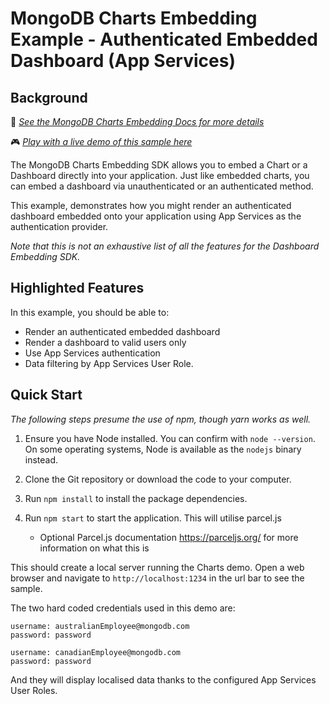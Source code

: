 # MongoDB Charts Embedding Example - Authenticated Embedded Dashboard (App Services)

## Background

📄 _[See the MongoDB Charts Embedding Docs for more details](https://dochub.mongodb.org/core/charts-embedding-dashboards)_

🎮 _[Play with a live demo of this sample here](https://codesandbox.io/s/github/mongodb-js/charts-embed-sdk/tree/master/examples/dashboard/authenticated-realm-web)_

The MongoDB Charts Embedding SDK allows you to embed a Chart or a Dashboard directly into your application. Just like embedded charts, you can embed a dashboard via unauthenticated or an authenticated method.

This example, demonstrates how you might render an authenticated dashboard embedded onto your application using App Services as the authentication provider.

_Note that this is not an exhaustive list of all the features for the Dashboard Embedding SDK._

## Highlighted Features

In this example, you should be able to:

- Render an authenticated embedded dashboard
- Render a dashboard to valid users only
- Use App Services authentication
- Data filtering by App Services User Role.

## Quick Start

_The following steps presume the use of npm, though yarn works as well._

1. Ensure you have Node installed. You can confirm with `node --version`. On some operating systems, Node is available as the `nodejs` binary instead.

2. Clone the Git repository or download the code to your computer.

3. Run `npm install` to install the package dependencies.

4. Run `npm start` to start the application. This will utilise parcel.js
   - Optional Parcel.js documentation https://parceljs.org/ for more information on what this is

This should create a local server running the Charts demo. Open a web browser and navigate to `http://localhost:1234` in the url bar to see the sample.


The two hard coded credentials used in this demo are:

```
username: australianEmployee@mongodb.com
password: password
```

```
username: canadianEmployee@mongodb.com
password: password
```

And they will display localised data thanks to the configured App Services User Roles.
